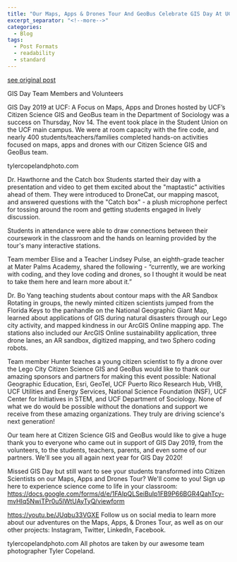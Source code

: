 ```yaml
---
title: "Our Maps, Apps & Drones Tour And GeoBus Celebrate GIS Day At UCF"
excerpt_separator: "<!--more-->"
categories:
  - Blog
tags:
  - Post Formats
  - readability
  - standard
---
```

[see original post](https://www.citizensciencegis.org/blog/gisday19)

GIS Day Team Members and Volunteers

GIS Day 2019 at UCF: A Focus on Maps, Apps and Drones hosted by UCF’s Citizen Science GIS and GeoBus team in the Department of Sociology was a success on Thursday, Nov 14. The event took place in the Student Union on the UCF main campus. We were at room capacity with the fire code, and nearly 400 students/teachers/families completed hands-on activities focused on maps, apps and drones with our Citizen Science GIS and GeoBus team.


tylercopelandphoto.com

Dr. Hawthorne and the Catch box
Students started their day with a presentation and video to get them excited about the "maptastic" activities ahead of them. They were introduced to DroneCat, our mapping mascot, and answered questions with the "Catch box" - a plush microphone perfect for tossing around the room and getting students engaged in lively discussion.

Students in attendance were able to draw connections between their coursework in the classroom and the hands on learning provided by the tour's many interactive stations.


Team member Elise and a Teacher
Lindsey Pulse, an eighth-grade teacher at Mater Palms Academy, shared the following - “currently, we are working with coding, and they love coding and drones, so I thought it would be neat to take them here and learn more about it.”


Dr. Bo Yang teaching students about contour maps with the AR Sandbox
Rotating in groups, the newly minted citizen scientists jumped from the Florida Keys to the panhandle on the National Geographic Giant Map, learned about applications of GIS during natural disasters through our Lego city activity, and mapped kindness in our ArcGIS Online mapping app. The stations also included our ArcGIS Online sustainability application, three drone lanes, an AR sandbox, digitized mapping, and two Sphero coding robots.


Team member Hunter teaches a young citizen scientist to fly a drone over the Lego City
Citizen Science GIS and GeoBus would like to thank our amazing sponsors and partners for making this event possible: National Geographic Education, Esri, GeoTel, UCF Puerto Rico Research Hub, VHB, UCF Utilities and Energy Services, National Science Foundation (NSF), UCF Center for Initiatives in STEM, and UCF Department of Sociology. None of what we do would be possible without the donations and support we receive from these amazing organizations. They truly are driving science's next generation!

Our team here at Citizen Science GIS and GeoBus would like to give a huge thank you to everyone who came out in support of GIS Day 2019, from the volunteers, to the students, teachers, parents, and even some of our partners. We'll see you all again next year for GIS Day 2020!

Missed GIS Day but still want to see your students transformed into Citizen Scientists on our Maps, Apps and Drones Tour? We'll come to you! Sign up here to experience science come to life in your classroom:
https://docs.google.com/forms/d/e/1FAIpQLSeiBuIp1FB9P66BGR4QahTcy-mvHIq5NwiTPr0u5lWtUAyTyQ/viewform

https://youtu.be/JUqbu33VGXE
Follow us on social media to learn more about our adventures on the Maps, Apps, & Drones Tour, as well as on our other projects: Instagram, Twitter, LinkedIn, Facebook.

tylercopelandphoto.com
All photos are taken by our awesome team photographer Tyler Copeland.